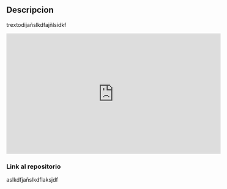## Descripcion

trextodijañslkdfajñlsidkf

<iframe width="560" height="315" src="https://www.youtube.com" frameborder="0" allow="autoplay; encrypted-media" allowfullscreen></iframe>

### Link al repositorio
aslkdfjañslkdflaksjdf
